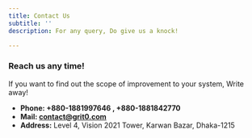 ```yaml
---
title: Contact Us
subtitle: ''
description: For any query, Do give us a knock!

---
```

### Reach us any time!

If you want to find out the scope of improvement to your system,  Write away!


* **Phone: +880-1881997646 , +880-1881842770**
* **Mail: contact@grit0.com**
* **Address:**  Level 4, Vision 2021 Tower, Karwan Bazar, Dhaka-1215
